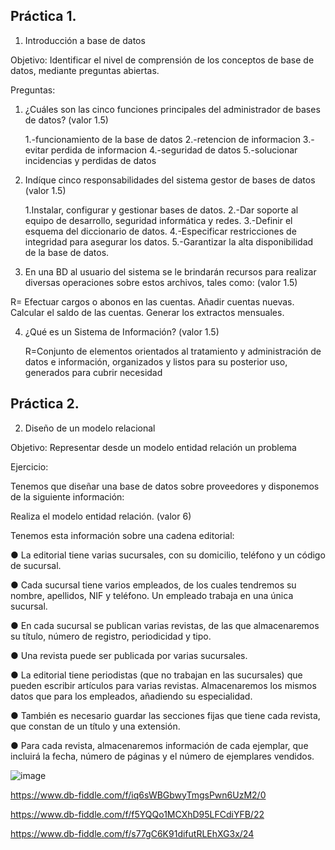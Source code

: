 ## Práctica 1.

1. Introducción a base de datos

Objetivo: Identificar el nivel de comprensión de los conceptos de base de datos,
mediante preguntas abiertas.
 
Preguntas:

1. ¿Cuáles son las cinco funciones principales del administrador de bases de datos?
(valor 1.5)

   1.-funcionamiento de la base de datos
   2.-retencion de informacion
   3.-evitar perdida de informacion
   4.-seguridad de datos
   5.-solucionar incidencias y perdidas de datos


2. Indíque cinco responsabilidades del sistema gestor de bases de datos (valor 1.5)

   1.Instalar, configurar y gestionar bases de datos.
   2.-Dar soporte al equipo de desarrollo, seguridad informática y redes.
   3.-Definir el esquema del diccionario de datos.
   4.-Especificar restricciones de integridad para asegurar los datos.
   5.-Garantizar la alta disponibilidad de la base de datos.


3. En una BD al usuario del sistema se le brindarán recursos para realizar diversas
operaciones sobre estos archivos, tales como: (valor 1.5)

R= Efectuar cargos o abonos en las cuentas.
   Añadir cuentas nuevas.
   Calcular el saldo de las cuentas.
   Generar los extractos mensuales.

4. ¿Qué es un Sistema de Información? (valor 1.5)

   R=Conjunto de elementos orientados al tratamiento y administración de datos e información, organizados y        listos para su posterior uso, generados para cubrir necesidad

## Práctica 2.

2. Diseño de un modelo relacional

Objetivo: Representar desde un modelo entidad relación un problema

Ejercicio:

Tenemos que diseñar una base de datos sobre proveedores y disponemos de la siguiente
información:

Realiza el modelo entidad relación. (valor 6)

Tenemos esta información sobre una cadena editorial:

● La editorial tiene varias sucursales, con su domicilio, teléfono y un código de
sucursal.

● Cada sucursal tiene varios empleados, de los cuales tendremos su nombre,
apellidos, NIF y teléfono. Un empleado trabaja en una única sucursal.

● En cada sucursal se publican varias revistas, de las que almacenaremos su título,
número de registro, periodicidad y tipo.

● Una revista puede ser publicada por varias sucursales.

● La editorial tiene periodistas (que no trabajan en las sucursales) que pueden
escribir artículos para varias revistas. Almacenaremos los mismos datos que para
los empleados, añadiendo su especialidad.

● También es necesario guardar las secciones fijas que tiene cada revista, que
constan de un título y una extensión.

● Para cada revista, almacenaremos información de cada ejemplar, que incluirá la
fecha, número de páginas y el número de ejemplares vendidos.


![image](https://user-images.githubusercontent.com/103137328/175107388-20637615-6ad3-48cf-9180-51ff97ad5bd3.png)

https://www.db-fiddle.com/f/iq6sWBGbwyTmgsPwn6UzM2/0

https://www.db-fiddle.com/f/f5YQQo1MCXhD95LFCdiYFB/22


https://www.db-fiddle.com/f/s77gC6K91difutRLEhXG3x/24
